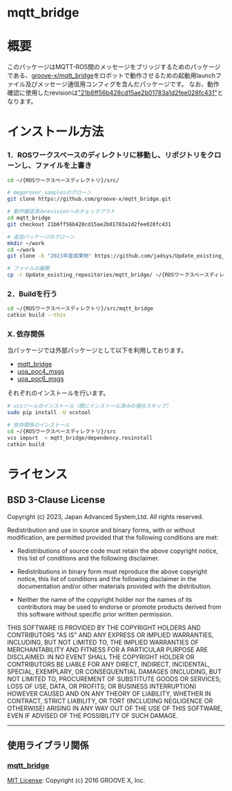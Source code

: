 mqtt_bridge
=======

概要
=======
このパッケージはMQTT-ROS間のメッセージをブリッジするためのパッケージである、[groove-x/mqtt_bridge](https://github.com/groove-x/mqtt_bridge)をロボットで動作させるための起動用launchファイル及びメッセージ通信用コンフィグを含んだパッケージです。
なお、動作確認に使用したrevisionは["21b6ff56b428cd15ae2b01783a1d2fee028fc431"](https://github.com/groove-x/mqtt_bridge/commit/21b6ff56b428cd15ae2b01783a1d2fee028fc431)となります。

インストール方法
=======
### 1．ROSワークスペースのディレクトリに移動し、リポジトリをクローンし、ファイルを上書き
```bash 
cd ~/{ROSワークスペースディレクトリ}/src/

# megarover_samplesのクローン
git clone https://github.com/groove-x/mqtt_bridge.git

# 動作確認済みrevisionへのチェックアウト
cd mqtt_bridge
git checkout 21b6ff56b428cd15ae2b01783a1d2fee028fc431

# 追加パッケージのクローン
mkdir ~/work
cd ~/work
git clone -b "2023年度成果物" https://github.com/jadsys/Update_existing_repositories.git

# ファイルの展開
cp -r Update_existing_repositories/mqtt_bridge/ ~/{ROSワークスペースディレクトリ}/src/

```

### 2．Buildを行う
```bash 
cd ~/{ROSワークスペースディレクトリ}/src/mqtt_bridge
catkin build --this
```

### X. 依存関係
当パッケージでは外部パッケージとして以下を利用しております。
- [mqtt_bridge](https://github.com/groove-x/mqtt_bridge.git)
- [uoa_poc4_msgs](https://github.com/jadsys/uoa_poc4_msgs.git)
- [uoa_poc6_msgs](https://github.com/jadsys/uoa_poc6_msgs.git)

それぞれのインストールを行います。
```bash
# vcsツールのインストール（既にインストール済みの場合スキップ）
sudo pip install -U vcstool

# 依存関係のインストール
cd ~/{ROSワークスペースディレクトリ}/src
vcs import  < mqtt_bridge/dependency.rosinstall
catkin build
```

ライセンス
=======
## BSD 3-Clause License

Copyright (c) 2023, Japan Advanced System,Ltd.
All rights reserved.

Redistribution and use in source and binary forms, with or without
modification, are permitted provided that the following conditions are met:

* Redistributions of source code must retain the above copyright notice, this
  list of conditions and the following disclaimer.

* Redistributions in binary form must reproduce the above copyright notice,
  this list of conditions and the following disclaimer in the documentation
  and/or other materials provided with the distribution.

* Neither the name of the copyright holder nor the names of its contributors 
   may be used to endorse or promote products derived from this software 
   without specific prior written permission.

THIS SOFTWARE IS PROVIDED BY THE COPYRIGHT HOLDERS AND CONTRIBUTORS "AS IS"
AND ANY EXPRESS OR IMPLIED WARRANTIES, INCLUDING, BUT NOT LIMITED TO, THE
IMPLIED WARRANTIES OF MERCHANTABILITY AND FITNESS FOR A PARTICULAR PURPOSE ARE
DISCLAIMED. IN NO EVENT SHALL THE COPYRIGHT HOLDER OR CONTRIBUTORS BE LIABLE
FOR ANY DIRECT, INDIRECT, INCIDENTAL, SPECIAL, EXEMPLARY, OR CONSEQUENTIAL
DAMAGES (INCLUDING, BUT NOT LIMITED TO, PROCUREMENT OF SUBSTITUTE GOODS OR
SERVICES; LOSS OF USE, DATA, OR PROFITS; OR BUSINESS INTERRUPTION) HOWEVER
CAUSED AND ON ANY THEORY OF LIABILITY, WHETHER IN CONTRACT, STRICT LIABILITY,
OR TORT (INCLUDING NEGLIGENCE OR OTHERWISE) ARISING IN ANY WAY OUT OF THE USE
OF THIS SOFTWARE, EVEN IF ADVISED OF THE POSSIBILITY OF SUCH DAMAGE.

* * *
## 使用ライブラリ関係
### [mqtt_bridge](https://github.com/groove-x/mqtt_bridge.git)
 [MIT License](https://opensource.org/licenses/MIT):
 Copyright (c) 2016 GROOVE X, Inc.